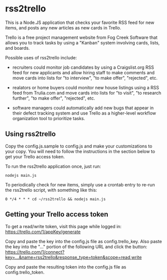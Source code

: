 rss2trello
==========
This is a Node.JS application that checks your favorite RSS feed for
new items, and posts any new articles as new cards in Trello.

Trello is a free project management website from Fog Creek Software
that allows you to track tasks by using a "Kanban" system involving
cards, lists, and boards.

Possible uses of rss2trello include:

* recruiters could monitor job candidates by using a Craigslist.org
  RSS feed for new applicants and allow hiring staff to make comments
  and move cards into lists for "to interview", "to make offer",
  "rejected", etc.

* realators or home buyers could monitor new house listings using a
  RSS feed from Trulia.com and move cards into lists for "to visit",
  "to research further", "to make offer", "rejected", etc.

* software managers could automatically add new bugs that appear in
  their defect tracking system and use Trello as a higher-level
  workflow organization tool to prioritize tasks.


## Using rss2trello

Copy the config.js.sample to config.js and make your customizations
to your copy.  You will need to follow the instructions in the section
below to get your Trello access token.

To run the rss2trello application once, just run:

    nodejs main.js

To periodically check for new items, simply use a crontab entry to
re-run the rss2trello script, with something like this:

    0 */4 * * * cd ~/rss2trello && nodejs main.js


## Getting your Trello access token

To get a read/write token, visit this page while logged in:
https://trello.com/1/appKey/generate

Copy and paste the key into the config.js file as config.trello_key.
Also paste the key into the "..." portion of the following URL and click the button:
https://trello.com/1/connect?key=...&name=rss2trello&response_type=token&scope=read,write

Copy and paste the resulting token into the config.js file as config.trello_token.

